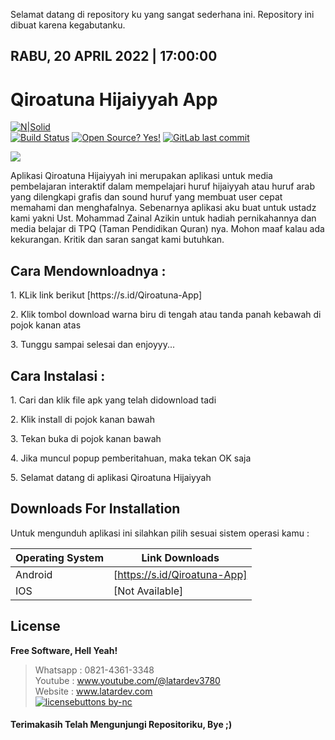 <p>Selamat datang di repository ku yang sangat sederhana ini. Repository ini dibuat karena kegabutanku.</p>


<h2>RABU, 20 APRIL 2022 | 17:00:00</h2>

# Qiroatuna Hijaiyyah App

[![N|Solid](https://cldup.com/dTxpPi9lDf.thumb.png)](https://github.com/elzains)</br>
[![Build Status](https://travis-ci.org/joemccann/dillinger.svg?branch=master)](https://github.com/elzains/Qiroatuna-App)
[![Open Source? Yes!](https://badgen.net/badge/Open%20Source%20%3F/Yes%21/blue?icon=github)](https://github.com/elzains/Qiroatuna-App)
[![GitLab last commit](https://badgen.net/gitlab/last-commit/NickBusey/HomelabOS/)](https://github.com/elzains/Qiroatuna-App/commits/main)

<img src="https://blogger.googleusercontent.com/img/b/R29vZ2xl/AVvXsEgrK1783HkwWfn_qmaLPCU7TGS7Fm0-HHfZ1_jd9Igw8nowVy7IjIGwyRcR6TOpMsYsOJrPdI12eH91f9oHtWrmrzpUTOdhBR3W09XW753Osh-C-VKfksTxXvLcxPBTk9-J7J5ggMC5H-sSjVUysE84sWhOgr_Vk7jZuwEePtAFxz0YGMOfh7kks0wYR5g/s16000/Screenshot%20from%202023-07-22%2005-54-47.png">


<p>Aplikasi Qiroatuna Hijaiyyah ini merupakan aplikasi untuk media pembelajaran interaktif dalam mempelajari huruf hijaiyyah atau huruf arab yang dilengkapi grafis dan sound huruf yang membuat user cepat memahami dan menghafalnya. Sebenarnya aplikasi aku buat untuk ustadz kami yakni Ust. Mohammad Zainal Azikin untuk hadiah pernikahannya dan media belajar di TPQ (Taman Pendidikan Quran) nya. Mohon maaf kalau ada kekurangan. Kritik dan saran sangat kami butuhkan.</p>

## Cara Mendownloadnya :
<p>1. KLik link berikut [https://s.id/Qiroatuna-App]</p>
<p>2. Klik tombol download warna biru di tengah atau tanda panah kebawah di pojok kanan atas</p>
<p>3. Tunggu sampai selesai dan enjoyyy...</p>

## Cara Instalasi :
<p>1. Cari dan klik file apk yang telah didownload tadi</p>
<p>2. Klik install di pojok kanan bawah</p>
<p>3. Tekan buka di pojok kanan bawah</p>
<p>4. Jika muncul popup pemberitahuan, maka tekan OK saja</p>
<p>5. Selamat datang di aplikasi Qiroatuna Hijaiyyah</p>

## Downloads For Installation
Untuk mengunduh aplikasi ini silahkan pilih sesuai sistem operasi kamu :

| Operating System | Link Downloads |
| ------ | ------ |
| Android | [https://s.id/Qiroatuna-App] |
| IOS | [Not Available] |

## License

**Free Software, Hell Yeah!**
> Whatsapp : 0821-4361-3348</br>
> Youtube : www.youtube.com/@latardev3780</br>
> Website : www.latardev.com</br>
[![licensebuttons by-nc](https://licensebuttons.net/l/by-nc/3.0/88x31.png)](https://creativecommons.org/licenses/by-nc/4.0)

#### Terimakasih Telah Mengunjungi Repositoriku, Bye ;)
